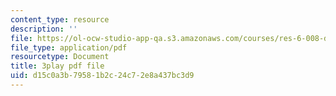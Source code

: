 ```yaml
---
content_type: resource
description: ''
file: https://ol-ocw-studio-app-qa.s3.amazonaws.com/courses/res-6-008-digital-signal-processing-spring-2011/d15c0a3b79581b2c24c72e8a437bc3d9_ZbYAZLQHXSg.pdf
file_type: application/pdf
resourcetype: Document
title: 3play pdf file
uid: d15c0a3b-7958-1b2c-24c7-2e8a437bc3d9
---
```


